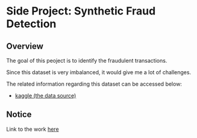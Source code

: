 # Side Project: Synthetic Fraud Detection

## Overview
The goal of this peoject is to identify the fraudulent transactions.

Since this dataset is very imbalanced, it would give me a lot of challenges.

The related information regarding this dataset can be accessed below:
* [kaggle (the data source)](https://www.kaggle.com/ntnu-testimon/paysim1)

## Notice
Link to the work [here](https://github.com/lwkuant/Side_project_Synthetic_fraud_detection/blob/master/Synthetic_fraud_detection.ipynb)
